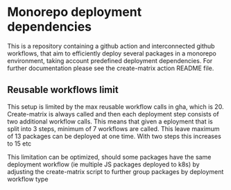 # Monorepo deployment dependencies
This is a repository containing a github action and interconnected github workflows, that aim to efficiently 
deploy several packages in a monorepo environment, taking account predefined deployment dependencies.
For further documentation please see the create-matrix action README file.

## Reusable workflows limit
This setup is limited by the max reusable workflow calls in gha, which is 20. 
Create-matrix is always called and then each deployment step consists of two additional workflow calls.
This means that given a eployment that is split into 3 steps, minimum of 7 workflows are called. This leave maximum of 13 packages can be deployed at one time. With two steps this increases to 15 etc

This limitation can be optimized, should some packages have the same deployment workflow (ie multiple JS packages deployed to k8s) by adjusting the create-matrix script to further group packages by deployment workflow type 

